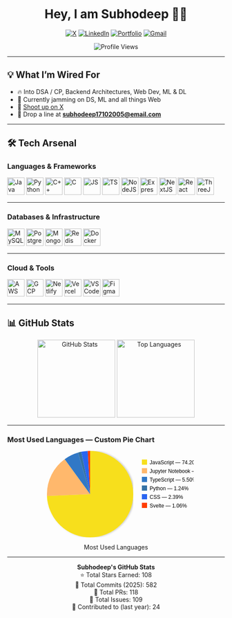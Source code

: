<h1 align="center">Hey, I am Subhodeep 👋🏼</h1>

<p align="center">
  <a href="https://x.com/[your_x_handle](https://x.com/SiMpL36969)"><img src="https://img.shields.io/badge/X-000000?style=for-the-badge&logo=x&logoColor=white" alt="X"/></a>
  <a href="https://linkedin.com/in/[yourlinkedin](https://www.linkedin.com/in/subhodeep-chatterjee-78210828b/)"><img src="https://img.shields.io/badge/LinkedIn-0A66C2?style=for-the-badge&logo=linkedin&logoColor=white" alt="LinkedIn"/></a>
  <a href="[https://yourportfolio.com](https://portfolio-wheat-sigma-47.vercel.app/)"><img src="https://img.shields.io/badge/Portfolio-9146FF?style=for-the-badge&logoColor=white" alt="Portfolio"/></a>
  <a href="mailto:subhodeep17102005@email.com"><img src="https://img.shields.io/badge/Gmail-D14836?style=for-the-badge&logo=gmail&logoColor=white" alt="Gmail"/></a>
</p>

<p align="center">
  <img src="https://komarev.com/ghpvc/?username=Subhooo5&color=blueviolet&style=flat-square" alt="Profile Views" />
</p>

---

## 💡 What I’m Wired For
- 🔥 Into DSA / CP, Backend Architectures, Web Dev, ML & DL  
- 🚀 Currently jamming on DS, ML and all things Web 
- 📡 [Shoot up on X](https://x.com/SiMpL36969)  
- 📧 Drop a line at **subhodeep17102005@email.com**

---

## 🛠 Tech Arsenal

### Languages & Frameworks
<p>
<img src="https://cdn.jsdelivr.net/gh/devicons/devicon/icons/java/java-original.svg" width="40" alt="Java"/>
<img src="https://cdn.jsdelivr.net/gh/devicons/devicon/icons/python/python-original.svg" width="40" alt="Python"/>
<img src="https://cdn.jsdelivr.net/gh/devicons/devicon/icons/cplusplus/cplusplus-original.svg" width="40" alt="C++"/>
<img src="https://cdn.jsdelivr.net/gh/devicons/devicon/icons/c/c-original.svg" width="40" alt="C"/>
<img src="https://cdn.jsdelivr.net/gh/devicons/devicon/icons/javascript/javascript-original.svg" width="40" alt="JS"/>
<img src="https://cdn.jsdelivr.net/gh/devicons/devicon/icons/typescript/typescript-original.svg" width="40" alt="TS"/>
<img src="https://cdn.jsdelivr.net/gh/devicons/devicon/icons/nodejs/nodejs-original.svg" width="40" alt="NodeJS"/>
<img src="https://cdn.jsdelivr.net/gh/devicons/devicon/icons/express/express-original.svg" width="40" alt="Express"/>
<img src="https://cdn.jsdelivr.net/gh/devicons/devicon/icons/nextjs/nextjs-original.svg" width="40" alt="NextJS"/>
<img src="https://cdn.jsdelivr.net/gh/devicons/devicon/icons/react/react-original.svg" width="40" alt="React"/>
<img src="https://cdn.jsdelivr.net/gh/devicons/devicon/icons/threejs/threejs-original.svg" width="40" alt="ThreeJS"/>

</p>

---

### Databases & Infrastructure
<p>
<img src="https://cdn.jsdelivr.net/gh/devicons/devicon/icons/mysql/mysql-original.svg" width="40" alt="MySQL"/>
<img src="https://cdn.jsdelivr.net/gh/devicons/devicon/icons/postgresql/postgresql-original.svg" width="40" alt="Postgres"/>
<img src="https://cdn.jsdelivr.net/gh/devicons/devicon/icons/mongodb/mongodb-original.svg" width="40" alt="MongoDB"/>
<img src="https://cdn.jsdelivr.net/gh/devicons/devicon/icons/redis/redis-original.svg" width="40" alt="Redis"/>
<img src="https://cdn.jsdelivr.net/gh/devicons/devicon/icons/docker/docker-original.svg" width="40" alt="Docker"/>
</p>

---

### Cloud & Tools
<p>
<img src="https://cdn.jsdelivr.net/gh/devicons/devicon/icons/amazonwebservices/amazonwebservices-original.svg" width="40" alt="AWS"/>
<img src="https://cdn.jsdelivr.net/gh/devicons/devicon/icons/googlecloud/googlecloud-original.svg" width="40" alt="GCP"/>
<img src="https://cdn.jsdelivr.net/gh/devicons/devicon/icons/netlify/netlify-original.svg" width="40" alt="Netlify"/>
<img src="https://cdn.jsdelivr.net/gh/devicons/devicon/icons/vercel/vercel-original.svg" width="40" alt="Vercel"/>
<img src="https://cdn.jsdelivr.net/gh/devicons/devicon/icons/vscode/vscode-original.svg" width="40" alt="VSCode"/>
<img src="https://cdn.jsdelivr.net/gh/devicons/devicon/icons/figma/figma-original.svg" width="40" alt="Figma"/>
</p>

---

## 📊 GitHub Stats

<p align="center">
<img src="https://github-readme-stats.vercel.app/api?username=Subhooo5&show_icons=true&theme=radical&border_radius=12&hide_border=false&bg_color=0d1117&title_color=ff79c6&icon_color=50fa7b" height="180" alt="GitHub Stats" />
<img src="https://github-readme-stats.vercel.app/api/top-langs/?username=Subhooo5&layout=compact&theme=radical&border_radius=12&hide_border=false&bg_color=0d1117&title_color=ffb86c" height="180" alt="Top Languages" />
</p>

---

### Most Used Languages — Custom Pie Chart

<!--
  Pie chart is inline SVG. Percentages used (matching the screenshot):
  - JavaScript: 74.20%
  - Jupyter Notebook: 15.62%
  - TypeScript: 5.50%
  - Python: 1.24%
  - CSS: 2.39%
  - Svelte: 1.06%

  If you want to change percentages, edit the `stroke-dasharray` values (see the circle lengths below)
-->

<div align="center">

<!-- SVG Pie -->
<svg width="360" height="200" viewBox="0 0 360 200" xmlns="http://www.w3.org/2000/svg" role="img" aria-label="Most used languages pie chart">
  <!-- Circle background -->
  <defs>
    <filter id="shadow" x="-50%" y="-50%" width="200%" height="200%">
      <feDropShadow dx="0" dy="2" stdDeviation="2" flood-color="#000" flood-opacity="0.25"/>
    </filter>
  </defs>

  <!-- Pie group (centered at 120,100) -->
  <g transform="translate(120,100) rotate(-90)">
    <!-- circumference = 2πr, r=50 -> ≈314.159 -->
    <!-- JavaScript 74.20% => length = 233.106 -->
    <circle r="50" cx="0" cy="0" fill="transparent" stroke="#F7DF1E" stroke-width="100" stroke-dasharray="233.106 81.053" stroke-linecap="butt" filter="url(#shadow)"/>
    <!-- Jupyter Notebook 15.62% => length = 49.072; offset = -233.106 -->
    <circle r="50" cx="0" cy="0" fill="transparent" stroke="#FFB86C" stroke-width="100" stroke-dasharray="49.072 265.087" stroke-linecap="butt" stroke-dashoffset="-233.106"/>
    <!-- TypeScript 5.50% => length = 17.279; offset = -282.178 -->
    <circle r="50" cx="0" cy="0" fill="transparent" stroke="#3178C6" stroke-width="100" stroke-dasharray="17.279 296.88" stroke-linecap="butt" stroke-dashoffset="-282.178"/>
    <!-- Python 1.24% => length = 3.896; offset = -299.457 -->
    <circle r="50" cx="0" cy="0" fill="transparent" stroke="#3572A5" stroke-width="100" stroke-dasharray="3.896 310.263" stroke-linecap="butt" stroke-dashoffset="-299.457"/>
    <!-- CSS 2.39% => length = 7.508; offset = -303.352 -->
    <circle r="50" cx="0" cy="0" fill="transparent" stroke="#2965f1" stroke-width="100" stroke-dasharray="7.508 306.651" stroke-linecap="butt" stroke-dashoffset="-303.352"/>
    <!-- Svelte 1.06% => length = 3.33; offset = -310.861 -->
    <circle r="50" cx="0" cy="0" fill="transparent" stroke="#FF3E00" stroke-width="100" stroke-dasharray="3.33 310.829" stroke-linecap="butt" stroke-dashoffset="-310.861"/>
  </g>

  <!-- Legend on the right -->
  <g transform="translate(240,20)" font-family="sans-serif" font-size="12">
    <g transform="translate(0,0)"><rect width="12" height="12" fill="#F7DF1E"/><text x="18" y="11">JavaScript — 74.20%</text></g>
    <g transform="translate(0,20)"><rect width="12" height="12" fill="#FFB86C"/><text x="18" y="11">Jupyter Notebook — 15.62%</text></g>
    <g transform="translate(0,40)"><rect width="12" height="12" fill="#3178C6"/><text x="18" y="11">TypeScript — 5.50%</text></g>
    <g transform="translate(0,60)"><rect width="12" height="12" fill="#3572A5"/><text x="18" y="11">Python — 1.24%</text></g>
    <g transform="translate(0,80)"><rect width="12" height="12" fill="#2965f1"/><text x="18" y="11">CSS — 2.39%</text></g>
    <g transform="translate(0,100)"><rect width="12" height="12" fill="#FF3E00"/><text x="18" y="11">Svelte — 1.06%</text></g>
  </g>

  <!-- Title -->
  <text x="20" y="18" font-family="sans-serif" font-size="13" fill="#cbd5e1">Most Used Languages</text>
</svg>

</div>

---

<p align="center">
<b>Subhodeep's GitHub Stats</b>  
<br>⭐ Total Stars Earned: 108  
<br>📌 Total Commits (2025): 582  
<br>🔄 Total PRs: 118  
<br>🐛 Total Issues: 109  
<br>📅 Contributed to (last year): 24  
</p>
